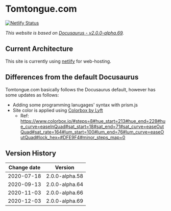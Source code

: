 # Tomtongue.com

[![Netlify Status](https://api.netlify.com/api/v1/badges/33f57cc0-096d-4d2f-b9f5-2104afa26ecf/deploy-status)](https://app.netlify.com/sites/tomtongue/deploys)

*This website is based on [Docusaurus - v2.0.0-alpha.69](https://v2.docusaurus.io/versions).*

## Current Architecture
This site is currently using [netlify](https://www.netlify.com/) for web-hosting.

## Differences from the default Docusaurus
Tomtongue.com basically follows the Docusaurus default, however has some updates as follows:
* Adding some programming lanugages' syntax with prism.js
* Site color is applied using [Colorbox by Lyft](https://www.colorbox.io/)
    * Ref: https://www.colorbox.io/#steps=8#hue_start=213#hue_end=228#hue_curve=easeInQuad#sat_start=18#sat_end=71#sat_curve=easeOutQuad#sat_rate=164#lum_start=100#lum_end=76#lum_curve=easeOutQuad#lock_hex=#DFE9F4#minor_steps_map=0


## Version History

| Change date | Version |
|:-:|:-:|
| 2020-07-18 | 2.0.0-alpha.58 |
| 2020-09-13 | 2.0.0-alpha.64 | 
| 2020-11-03 | 2.0.0-alpha.66 |
| 2020-12-03 | 2.0.0-alpha.69 |
